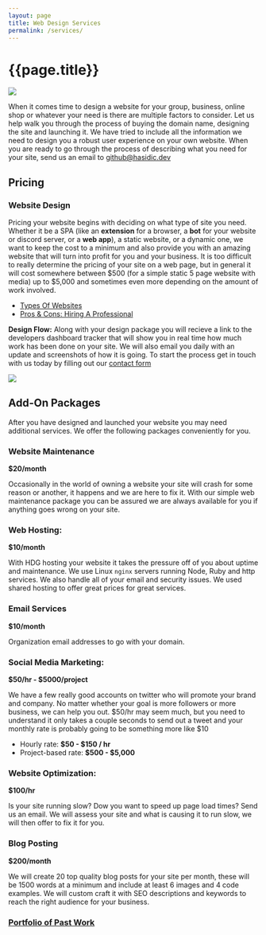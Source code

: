 ```yaml
---
layout: page
title: Web Design Services
permalink: /services/
---
```


# {{page.title}}

<img class="img-fluid" src="https://user-images.githubusercontent.com/14003326/218242012-71a0dd3f-768f-43fa-a774-5e05aed21428.png" />

When it comes time to design a website for your group, business, online shop or whatever your need is there are multiple factors to consider. Let us help walk you through the process of buying the domain name, designing the site and launching it. We have tried to include all the information we need to design you a robust user experience on your own website. When you are ready to go through the process of describing what you need for your site, send us an email to [github@hasidic.dev](mailto:github@hasidic.dev)

## Pricing

### Website Design

Pricing your website begins with deciding on what type of site you need. Whether it be a SPA (like an **extension** for a browser, a **bot** for your website or discord server, or a **web app**), a static website, or a dynamic one, we want to keep the cost to a minimum and also provide you with an amazing website that will turn into profit for you and your business. It is too difficult to really determine the pricing of your site on a web page, but in general it will cost somewhere between $500 (for a simple static 5 page website with media) up to $5,000 and sometimes even more depending on the amount of work involved. 

- [Types Of Websites](/types)
- [Pros & Cons: Hiring A Professional](/proscons)

**Design Flow:** Along with your design package you will recieve a link to the developers dashboard tracker that will show you in real time how much work has been done on your site. We will also email you daily with an update and screenshots of how it is going. To start the process get in touch with us today by filling out our [contact form](/contact)

<img class="img-fluid" src="https://user-images.githubusercontent.com/14003326/220485683-16f10d7a-1096-400b-be96-e9424ebc13fc.jpg" />

## Add-On Packages
After you have designed and launched your website you may need additional services. We offer the following packages conveniently for you.

### Website Maintenance
**$20/month**

Occasionally in the world of owning a website your site will crash for some reason or another, it happens and we are here to fix it. With our simple web maintenance package you can be assured we are always available for you if anything goes wrong on your site.

### Web Hosting:
**$10/month**

With HDG hosting your website it takes the pressure off of you about uptime and maintenance. We use Linux `nginx` servers running Node, Ruby and http services. We also handle all of your email and security issues. We used shared hosting to offer great prices for great services.

### Email Services
**$10/month** 

Organization email addresses to go with your domain. 

### Social Media Marketing: 
**$50/hr - $5000/project**

We have a few really good accounts on twitter who will promote your brand and company. No matter whether your goal is more followers or more business, we can help you out. $50/hr may seem much, but you need to understand it only takes a couple seconds to send out a tweet and your monthly rate is probably going to be something more like $10

- Hourly rate: **$50 - $150 / hr**
- Project-based rate: **$500 - $5,000**

### Website Optimization: 
**$100/hr**

Is your site running slow? Dow you want to speed up page load times? Send us an email. We will assess your site and what is causing it to run slow, we will then offer to fix it for you.

### Blog Posting
**$200/month**

We will create 20 top quality blog posts for your site per month, these will be 1500 words at a minimum and include at least 6 images and 4 code examples. We will custom craft it with SEO descriptions and keywords to reach the right audience for your business.

### [Portfolio of Past Work](/portfolio)